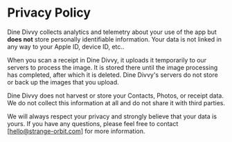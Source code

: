 # Privacy Policy

Dine Divvy collects analytics and telemetry about your use of the app but **does not** store personally identifiable information. Your data is not linked in any way to your Apple ID, device ID, etc..

When you scan a receipt in Dine Divvy, it uploads it temporarily to our servers to process the image. It is stored there until the image processing has completed, after which it is deleted. Dine Divvy's servers do not store or back up the images that you upload.

Dine Divvy does not harvest or store your Contacts, Photos, or receipt data. We do not collect this information at all and do not share it with third parties.

We will always respect your privacy and strongly believe that your data is yours. If you have any questions, please feel free to contact [hello@strange-orbit.com] for more information.
